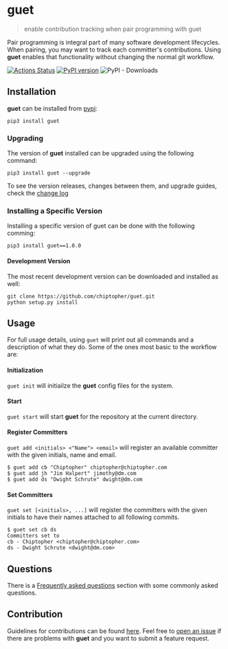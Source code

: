 # guet

> enable contribution tracking when pair programming with guet

Pair programming is integral part of many software development lifecycles. When pairing, you may want to track each committer's contributions. Using **guet** enables that functionality without changing the normal git workflow.

[![Actions Status](https://github.com/chiptopher/guet/workflows/guetci/badge.svg)](https://github.com/chiptopher/guet/workflows/guetci/badge.svg)
[![PyPI version](https://badge.fury.io/py/guet.svg)](https://badge.fury.io/py/guet)
![PyPI - Downloads](https://img.shields.io/pypi/dm/guet)

## Installation

**guet** can be installed from [pypi](https://pypi.org/project/guet/):

```
pip3 install guet
```

### Upgrading

The version of **guet** installed can be upgraded using the following command:

```
pip3 install guet --upgrade
```

To see the version releases, changes between them, and upgrade guides, check the [change log](./.github/CHANGELOG.md)

### Installing a Specific Version

Installing a specific version of guet can be done with the following comming:

```
pip3 install guet==1.0.0
```

#### Development Version

The most recent development version can be downloaded and installed as well:

```
git clone https://github.com/chiptopher/guet.git
python setup.py install
```

## Usage

For full usage details, using `guet` will print out all commands and a description of what they do. Some of the ones most basic to the workflow are:

#### Initialization

`guet init` will initiailze the **guet** config files for the system.

#### Start

`guet start` will start **guet** for the repository at the current directory.

#### Register Committers

`guet add <initials> <"Name"> <email>` will register an available committer with the given initials, name and email.

```
$ guet add cb "Chiptopher" chiptopher@chiptopher.com
$ guet add jh "Jim Halpert" jimothy@dm.com
$ guet add ds "Dwight Schrute" dwight@dm.com
```

#### Set Committers

`guet set [<initials>, ...]` will register the committers with the given initials to have their names attached to all
following commits.

```
$ guet set cb ds
Committers set to
cb - Chiptopher <chiptopher@chiptopher.com>
ds - Dwight Schrute <dwight@dm.com>
```

## Questions

There is a [Frequently asked questions](.github/FAQ.md) section with some commonly asked questions.

## Contribution

Guidelines for contributions can be found [here](./.github/CONTRIBUTING.md). Feel free to
[open an issue](https://github.com/chiptopher/guet/issues) if there are problems with **guet** and you want to submit a
feature request.
